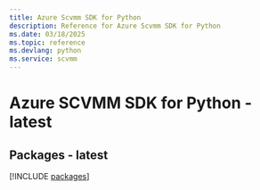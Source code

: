 ```yaml
---
title: Azure Scvmm SDK for Python
description: Reference for Azure Scvmm SDK for Python
ms.date: 03/18/2025
ms.topic: reference
ms.devlang: python
ms.service: scvmm
---
```

# Azure SCVMM SDK for Python - latest
## Packages - latest
[!INCLUDE [packages](scvmm-index.md)]